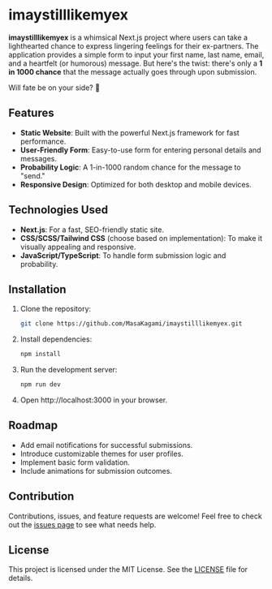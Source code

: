 # imaystilllikemyex

**imaystilllikemyex** is a whimsical Next.js project where users can take a lighthearted chance to express lingering feelings for their ex-partners. The application provides a simple form to input your first name, last name, email, and a heartfelt (or humorous) message. But here's the twist: there's only a **1 in 1000 chance** that the message actually goes through upon submission.

Will fate be on your side? 🤔

## Features
- **Static Website**: Built with the powerful Next.js framework for fast performance.
- **User-Friendly Form**: Easy-to-use form for entering personal details and messages.
- **Probability Logic**: A 1-in-1000 random chance for the message to "send."
- **Responsive Design**: Optimized for both desktop and mobile devices.

## Technologies Used
- **Next.js**: For a fast, SEO-friendly static site.
- **CSS/SCSS/Tailwind CSS** (choose based on implementation): To make it visually appealing and responsive.
- **JavaScript/TypeScript**: To handle form submission logic and probability.

## Installation
1. Clone the repository:
   ```bash
   git clone https://github.com/MasaKagami/imaystilllikemyex.git

2. Install dependencies:
   ```bash
   npm install

3. Run the development server:
   ```bash
   npm run dev

4. Open http://localhost:3000 in your browser.

## Roadmap
- Add email notifications for successful submissions.
- Introduce customizable themes for user profiles.
- Implement basic form validation.
- Include animations for submission outcomes.

## Contribution
Contributions, issues, and feature requests are welcome! Feel free to check out the [issues page](https://github.com/MasaKagami/imaystilllikemyex/issues) to see what needs help.

## License
This project is licensed under the MIT License. See the [LICENSE](./LICENSE) file for details.
